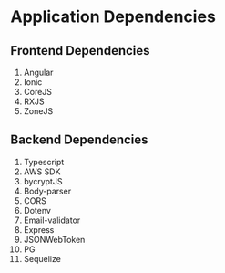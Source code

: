 # Application Dependencies 

## Frontend Dependencies 
1. Angular 
2. Ionic 
3. CoreJS 
4. RXJS
5. ZoneJS

## Backend Dependencies 
1. Typescript
2. AWS SDK 
3. bycryptJS
4. Body-parser
5. CORS
6. Dotenv
7. Email-validator
8. Express
9. JSONWebToken
10. PG
11. Sequelize
